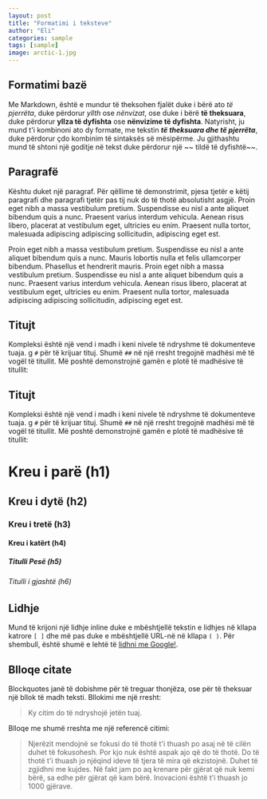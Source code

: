 ```yaml
---
layout: post
title: "Formatimi i teksteve"
author: "Eli"
categories: sample
tags: [sample]
image: arctic-1.jpg
---
```



## Formatimi bazë

Me Markdown, është e mundur të theksohen fjalët duke i bërë ato *të pjerrëta*, duke përdorur *yllth* ose _nënvizat_, ose duke i bërë **të theksuara**, duke përdorur **yllza të dyfishta** ose __nënvizime të dyfishta__. Natyrisht, ju mund t'i kombinoni ato dy formate, me tekstin _**të theksuara dhe të pjerrëta**_, duke përdorur çdo kombinim të sintaksës së mësipërme. Ju gjithashtu mund të shtoni një goditje në tekst duke përdorur një ~~ tildë të dyfishtë~~.

## Paragrafë

Kështu duket një paragraf. Për qëllime të demonstrimit, pjesa tjetër e këtij paragrafi dhe paragrafi tjetër pas tij nuk do të thotë absolutisht asgjë. Proin eget nibh a massa vestibulum pretium. Suspendisse eu nisl a ante aliquet bibendum quis a nunc. Praesent varius interdum vehicula. Aenean risus libero, placerat at vestibulum eget, ultricies eu enim. Praesent nulla tortor, malesuada adipiscing adipiscing sollicitudin, adipiscing eget est.

Proin eget nibh a massa vestibulum pretium. Suspendisse eu nisl a ante aliquet bibendum quis a nunc. Mauris lobortis nulla et felis ullamcorper bibendum. Phasellus et hendrerit mauris. Proin eget nibh a massa vestibulum pretium. Suspendisse eu nisl a ante aliquet bibendum quis a nunc. Praesent varius interdum vehicula. Aenean risus libero, placerat at vestibulum eget, ultricies eu enim. Praesent nulla tortor, malesuada adipiscing adipiscing sollicitudin, adipiscing eget est.


## Titujt

Kompleksi është një vend i madh i keni nivele të ndryshme të dokumenteve tuaja. g `#` për të krijuar tituj. Shumë `##` në një rresht tregojnë madhësi më të vogël të titullit. Më poshtë demonstrojnë gamën e plotë të madhësive të titullit:


## Titujt

Kompleksi është një vend i madh i keni nivele të ndryshme të dokumenteve tuaja. g `#` për të krijuar tituj. Shumë `##` në një rresht tregojnë madhësi më të vogël të titullit. Më poshtë demonstrojnë gamën e plotë të madhësive të titullit:

# Kreu i parë (h1)

## Kreu i dytë (h2)

### Kreu i tretë (h3)

#### Kreu i katërt (h4)

##### Titulli Pesë (h5)

###### Titulli i gjashtë (h6)

## Lidhje

Mund të krijoni një lidhje inline duke e mbështjellë tekstin e lidhjes në kllapa katrore `[ ]` dhe më pas duke e mbështjellë URL-në në kllapa `( )`. Për shembull, është shumë e lehtë të [lidhni me Google!](http://google.com).

## Blloqe citate

Blockquotes janë të dobishme për të treguar thonjëza, ose për të theksuar një bllok të madh teksti. Bllokimi me një rresht:

> Ky citim do të ndryshojë jetën tuaj.

Blloqe me shumë rreshta me një referencë citimi:

> Njerëzit mendojnë se fokusi do të thotë t'i thuash po asaj në të cilën duhet të fokusohesh. Por kjo nuk është aspak ajo që do të thotë. Do të thotë t'i thuash jo njëqind ideve të tjera të mira që ekzistojnë. Duhet të zgjidhni me kujdes. Në fakt jam po aq krenare për gjërat që nuk kemi bërë, sa edhe për gjërat që kam bërë. Inovacioni është t'i thuash jo 1000 gjërave.
